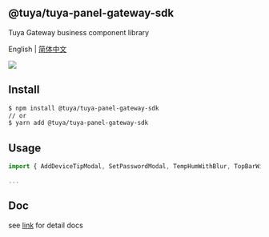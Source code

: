 ## @tuya/tuya-panel-gateway-sdk

Tuya Gateway business component library

English | [简体中文](./README-zh_CN.md)

[![](https://img.shields.io/npm/v/@tuya/tuya-panel-gateway-sdk/latest.svg)](https://www.npmjs.com/package/@tuya/tuya-panel-gateway-sdk)

## Install

```sh
$ npm install @tuya/tuya-panel-gateway-sdk
// or
$ yarn add @tuya/tuya-panel-gateway-sdk
```

## Usage

```js
import { AddDeviceTipModal, SetPasswordModal, TempHumWithBlur, TopBarWithArc } from '@tuya/tuya-panel-gateway-sdk';

...
```

## Doc

see [link](https://developer.tuya.com/en/docs/control-panel-sdk/gateway?id=Kaokpn5yii7h4) for detail docs
